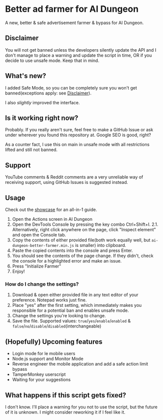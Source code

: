 # Better ad farmer for AI Dungeon
A new, better & safe advertisement farmer & bypass for AI Dungeon.

## Disclaimer
You will not get banned unless the developers silently update the API and I don't manage to place a warning and update the script in time, OR if you decide to use unsafe mode. Keep that in mind.

## What's new?
I added Safe Mode, so you can be completely sure you won't get banned(exceptions apply: see [Disclaimer](#disclaimer)).

I also *slightly* improved the interface.

## Is it working right now?
Probably. If you really aren't sure, feel free to make a GitHub Issue or ask under wherever you found this repository at. Google SEO is good, right?

As a counter fact, I use this on main in unsafe mode with all restrictions lifted and still not banned.

## Support
YouTube comments & Reddit comments are a very unreliable way of receiving support, using GitHub Issues is suggested instead.

## Usage
Check out the [showcase](https://youtu.be/Jr_UAZQ-mqQ) for an all-in-1 guide.
1. Open the Actions screen in AI Dungeon
2. Open the DevTools Console by pressing the key combo Ctrl+Shift+I.
2.1. Alternatively, right click anywhere on the page, click "Inspect element" and open the Console tab.
3. Copy the contents of either provided file(both work equally well, but `ai-dungeon-better-farmer.min.js` is smaller) into clipboard.
4. Paste the copied contents into the console and press Enter.
5. You should see the contents of the page change. If they didn't, check the console for a highlighted error and make an issue.
6. Press "Initialize Farmer"
7. Enjoy!
### How do I change the settings?
1. Download & open either provided file in any text editor of your preference. Notepad works just fine.
2. Place "yes" after the first setting, which immediately makes you responsible for a potential ban and enables unsafe mode.
3. Change the settings you're looking to change.
4. Save the file.
Supported values: `true`/`yes`/`enable`/`enabled` & `false`/`no`/`disable`/`disabled`(interchangeable)

## (Hopefully) Upcoming features
- Login mode for le mobile users
- Node.js support and Monitor Mode
- Reverse engineer the mobile application and add a safe action limit bypass
- TamperMonkey userscript
- Waiting for your suggestions

## What happens if this script gets fixed?
I don't know. I'll place a warning for you not to use the script, but the future of it is unknown. I might consider reworking it if I feel like it.
